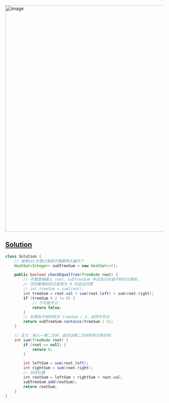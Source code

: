 <img width="719" alt="image" src="https://github.com/kkkkevx/DSA2/assets/108632304/efffa9b3-bdbe-4f97-96a8-502dc43e2483">

## [Solution](https://leetcode.cn/problems/equal-tree-partition/description/)

```java
class Solution {
    // 使用set方便记录就不需要两次遍历了
    HashSet<Integer> subTreeSum = new HashSet<>();

    public boolean checkEqualTree(TreeNode root) {
        // 不要直接输入 root，subTreeSum 中应该只存储子树的元素和，
        // 否则整棵树的元素和为 0 时会出问题
        // int treeSum = sum(root);
        int treeSum = root.val + sum(root.left) + sum(root.right);
        if (treeSum % 2 != 0) {
            // 不可能平分
            return false;
        }
        // 如果有子树的和为 treeSum / 2，说明可平分
        return subTreeSum.contains(treeSum / 2);
    }

    // 定义：输入一棵二叉树，返回这棵二叉树所有元素的和
    int sum(TreeNode root) {
        if (root == null) {
            return 0;
        }

        int leftSum = sum(root.left);
        int rightSum = sum(root.right);
        // 后序位置
        int rootSum = leftSum + rightSum + root.val;
        subTreeSum.add(rootSum);
        return rootSum;
    }
}
```

